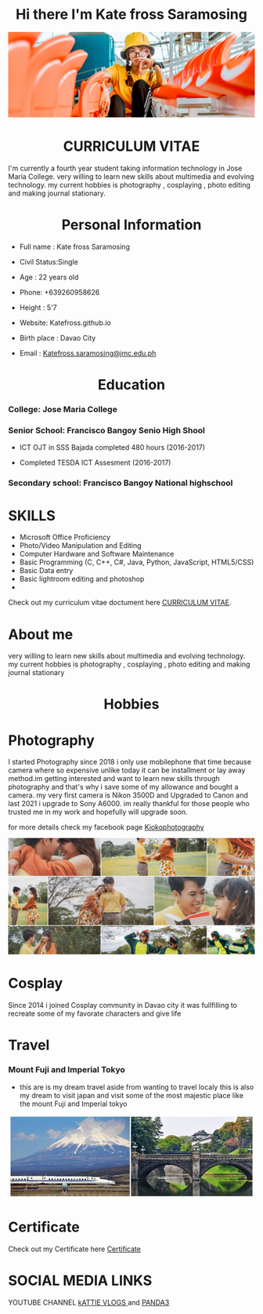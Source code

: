 <h1 align="center">Hi there I'm Kate fross Saramosing </h1>

![This is an image](me.jpg)

<h1 align="center">CURRICULUM VITAE 
</h1>


I'm currently a fourth year student taking information technology in Jose Maria College. very willing to learn new skills about multimedia and evolving technology.
my current hobbies is photography , cosplaying , photo editing and making journal stationary.

<h1 align="center">Personal Information </h1>

<p1>  

- Full name : Kate fross Saramosing  
   
- Civil Status:Single
   
- Age : 22 years old
   
- Phone: +639260958626 
   
- Height : 5'7     
   
- Website: Katefross.github.io
   
- Birth place : Davao City  
   
- Email : Katefross.saramosing@jmc.edu.ph </p1>


<h1 align="center">Education </h1>

### College: Jose Maria College 

### Senior School:  Francisco Bangoy Senio High Shool
   
  - ICT OJT in SSS Bajada completed 480 hours (2016-2017)
  
  - Completed TESDA ICT Assesment (2016-2017)


### Secondary school: Francisco Bangoy National highschool


# SKILLS

- Microsoft Office Proficiency
- Photo/Video Manipulation and Editing
- Computer Hardware and Software Maintenance
- Basic Programming (C, C++, C#, Java, Python, JavaScript, HTML5/CSS)
- Basic Data entry
- Basic lightroom editing and photoshop 
- 

Check out my curriculum vitae doctument here [CURRICULUM VITAE](https://github.com/katefross/katefross.github.io/blob/main/JMC%20ITE%20Practicum%20Curriculum%20Vitae%20Sample.docx).


# About me
 very willing to learn new skills about multimedia and evolving technology. my current hobbies is photography , cosplaying , photo editing and making journal stationary


<h1 align="center"> Hobbies </h1>

# Photography

I started Photography since 2018 i only use mobilephone that time because camera where so expensive unlike today it can be installment or lay away method.im getting interested and want to learn new skills through photography and that's why i save some of my allowance and bought a camera. my very first camera is Nikon 3500D and Upgraded to Canon and last 2021 i upgrade to Sony A6000. im really thankful for those people who trusted me in my work and hopefully will upgrade soon.

for more details check my facebook page [Kiokophotography](https://web.facebook.com/KiokuMemorys?_rdc=1&_rdr)


![This is an image](we.jpg)


# Cosplay

Since 2014 i joined Cosplay community in Davao city it was fullfilling to recreate some of my favorate characters and give life 

# Travel 

### Mount Fuji and  Imperial Tokyo

- this are is my dream travel aside from wanting to travel localy this is also my dream to visit japan and visit some of the most  majestic place like the mount Fuji and Imperial tokyo 

![This is an image](ll%23.JPG)

# Certificate 

   Check out my Certificate here [Certificate](https://drive.google.com/drive/folders/1Oxi8XyjSCLsEch0y9IEYK6GmG3VC_jz8?usp=sharing)
   
 # SOCIAL MEDIA  LINKS
 
 YOUTUBE CHANNEL [kATTIE VLOGS ](https://www.youtube.com/channel/UC3sjEZ37NJl3_Kn23JCtOMA/about) and [PANDA3](https://www.youtube.com/channel/UCFN-gUUWEFcWw8OkS9Ya_iQ)
 
  
